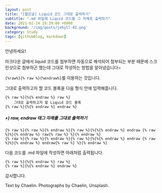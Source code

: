 ```yaml
---
layout: post
title: "[짧은글] Liquid 코드 그대로 출력하기"
subtitle: ".md 파일에 Liquid 코드를 그 자체로 출력하기"
date: 2021-02-24 19:39:00 +0900
background: '/img/posts/jekyll-02.png'
category: Study
tags: [githubBlog, markdown]
---
```


안녕하세요!

마크다운 글에서 liquid 코드를 첨부하면 자동으로 해석되어 첨부되는 부분 때문에 스크린샷으로 첨부하곤 했는데 그대로 작성하는 방법을 알아냈습니다~

`{%raw%}{% raw %}{%endraw%}`를 이용하는 것입니다.

그대로 출력하고자 할 코드 블록을 다음 형식 안에 입력해줍니다.

```
{% raw %}{%{% endraw %} raw %}
    그대로 출력하고자 할 Liquid 코드 블록
{% raw %}{%{% endraw %} endraw %}
```

##### +) raw, endraw 태그 자체를 그대로 출력하기

```
{% raw %}{% raw %}{% endraw %}{% raw %}{%{%{% endraw %} endraw {% raw %}%}{% endraw %} raw{% raw %} %}{% endraw %}
{% raw %}{% raw %}{% endraw %}{% raw %}{%{%{% endraw %} endraw {% raw %}%}{% endraw %} endraw{% raw %} %}{% endraw %}
```
다음 코드를 .md 파일에 작성하면 아래처럼 출력됩니다.

```
{% raw %}{%{% endraw %} raw %}
{% raw %}{%{% endraw %} endraw %}
```

감사합니다.
<p class = "placeholder">Text by Chaelin. Photographs by Chaelin, Unsplash.</p>
